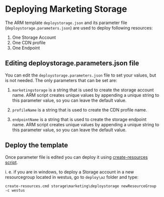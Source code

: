 # Deploying Marketing Storage 

The ARM template `deploystorage.json` and its parameter file (`deploystorage.parameters.json`) are used to deploy following resources:

1. One Storage Account
2. One CDN profile
3. One Endpoint

## Editing deploystorage.parameters.json file

You can edit the `deploystorage.parameters.json` file to set your values, but is not needed. The only parameters that can
be set are:

1. `marketingstorage` is a string that is used to create the storage account name. ARM script creates unique values by appending a unique string to this parameter value, so you can leave the default value.

2. `profileName` is a string that is used to create the CDN profile name.

3. `endpointName` is a string that is used to create the storage endpoint name. ARM script creates unique values by appending a unique string to this parameter value, so you can leave the default value.

## Deploy the template

Once parameter file is edited you can deploy it using [create-resources script](../../readme.md).

i. e. if you are in windows, to deploy a Storage account in a new resourcegroup located in westus, go to `deploy\az` folder and type:

```
create-resources.cmd storage\marketing\deploystorage newResourceGroup -c westus
```









